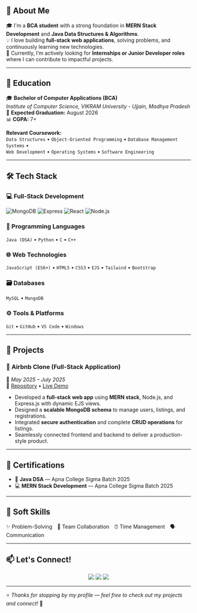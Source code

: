 

## 🚀 About Me

🎓 I'm a **BCA student** with a strong foundation in **MERN Stack Development** and **Java Data Structures & Algorithms**.  
💡 I love building **full-stack web applications**, solving problems, and continuously learning new technologies.  
🌱 Currently, I’m actively looking for **Internships or Junior Developer roles** where I can contribute to impactful projects.

---


## 🏫 Education

🎓 **Bachelor of Computer Applications (BCA)**  
*Institute of Computer Science, VIKRAM University - Ujjain, Madhya Pradesh*  
📅 **Expected Graduation:** August 2026  
📊 **CGPA:** 7+

**Relevant Coursework:**  
`Data Structures` • `Object-Oriented Programming` • `Database Management Systems` •  
`Web Development` • `Operating Systems` • `Software Engineering`

---

## 🛠️ Tech Stack

### 💻 Full-Stack Development
![MongoDB](https://img.shields.io/badge/-MongoDB-13aa52?style=for-the-badge&logo=mongodb&logoColor=white) ![Express](https://img.shields.io/badge/Express.js-000000?logo=express&logoColor=white&style=for-the-badge)  ![React](https://img.shields.io/badge/React.js-20232A?logo=react&logoColor=61DAFB&style=for-the-badge) ![Node.js](https://img.shields.io/badge/Node.js-339933?logo=node.js&logoColor=white&style=for-the-badge) 

### 🧠 Programming Languages
`Java (DSA)` • `Python` • `C` • `C++`

### 🌐 Web Technologies
`JavaScript (ES6+)` • `HTML5` • `CSS3` • `EJS` • `Tailwind` • `Bootstrap`

### 🗃️ Databases
`MySQL` • `MongoDB`

### ⚙️ Tools & Platforms
`Git` • `GitHub` • `VS Code` • `Windows`

---

## 🧪 Projects

### 🏡 **Airbnb Clone (Full-Stack Application)**  
📅 *May 2025 – July 2025*  
🔗 [Repository](#) • [Live Demo](#)

- Developed a **full-stack web app** using **MERN stack**, Node.js, and Express.js with dynamic EJS views.  
- Designed a **scalable MongoDB schema** to manage users, listings, and registrations.  
- Integrated **secure authentication** and complete **CRUD operations** for listings.  
- Seamlessly connected frontend and backend to deliver a production-style product.

---

## 🏅 Certifications

- 🧠 **Java DSA** — Apna College Sigma Batch 2025  
- 💻 **MERN Stack Development** — Apna College Sigma Batch 2025

---

## 🤝 Soft Skills

✨ Problem-Solving 🤝 Team Collaboration ⏰ Time Management 🗣️ Communication

---

## 📫 Let's Connect!

<p align="center">
  <a href="#"><img src="https://img.shields.io/badge/LinkedIn-0077B5?logo=linkedin&logoColor=white&style=for-the-badge"></a>
  <a href="#"><img src="https://img.shields.io/badge/GitHub-181717?logo=github&logoColor=white&style=for-the-badge"></a>
  <a href="mailto:syedfarhanali012005@gmail.com"><img src="https://img.shields.io/badge/Email-D14836?logo=gmail&logoColor=white&style=for-the-badge"></a>
</p>

---

⭐ *Thanks for stopping by my profile — feel free to check out my projects and connect!* 🚀
